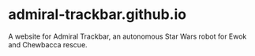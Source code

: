 # admiral-trackbar.github.io
A website for Admiral Trackbar, an autonomous Star Wars robot for Ewok and Chewbacca rescue.
